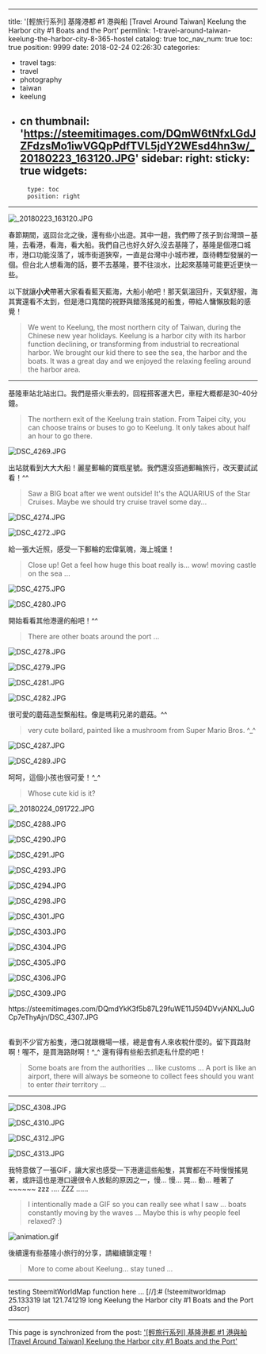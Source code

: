
---
title: '[輕旅行系列] 基隆港都 #1 港與船 [Travel Around Taiwan] Keelung the Harbor city #1 Boats and the Port'
permlink: 1-travel-around-taiwan-keelung-the-harbor-city-8-365-hostel
catalog: true
toc_nav_num: true
toc: true
position: 9999
date: 2018-02-24 02:26:30
categories:
- travel
tags:
- travel
- photography
- taiwan
- keelung
- cn
thumbnail: 'https://steemitimages.com/DQmW6tNfxLGdJZFdzsMo1iwVGQpPdfTVL5jdY2WEsd4hn3w/_20180223_163120.JPG'
sidebar:
    right:
        sticky: true
widgets:
    -
        type: toc
        position: right
---


![_20180223_163120.JPG](https://steemitimages.com/DQmW6tNfxLGdJZFdzsMo1iwVGQpPdfTVL5jdY2WEsd4hn3w/_20180223_163120.JPG)

春節期間，返回台北之後，還有些小出遊。其中一趟，我們帶了孩子到台灣頭－基隆，去看港，看海，看大船。我們自己也好久好久沒去基隆了，基隆是個港口城市，港口功能沒落了，城市街道狹窄，一直是台灣中小城市裡，亟待轉型發展的一個。但台北人想看海的話，要不去基隆，要不往淡水，比起來基隆可能更近更快一些。

以下就讓**小犬**帶著大家看看藍天藍海，大船小舶吧！那天氣溫回升，天氣舒服，海其實還看不太到，但是港口寬闊的視野與錯落搖晃的船隻，帶給人慵懶放鬆的感覺！

>We went to Keelung, the most northern city of Taiwan, during the Chinese new year holidays. Keelung is a harbor city with its harbor function declining, or transforming from industrial to recreational harbor. We brought our kid there to see the sea, the harbor and the boats. It was a great day and we enjoyed the relaxing feeling around the harbor area. 

*****
基隆車站北站出口。我們是搭火車去的，回程搭客運大巴，車程大概都是30-40分鐘。

>The northern exit of the Keelung train station. From Taipei city, you can choose trains or buses to go to Keelung. It only takes about half an hour to go there.

![DSC_4269.JPG](https://steemitimages.com/DQmP88DisJnq5ojEEk9BRywWYfXc5Bgwny96uY2cgny3Ny5/DSC_4269.JPG)

出站就看到大大大船！麗星郵輪的寶瓶星號。我們還沒搭過郵輪旅行，改天要試試看！^^

>Saw a BIG boat after we went outside! It's the AQUARIUS of the Star Cruises. Maybe we should try cruise travel some day... 

![DSC_4274.JPG](https://steemitimages.com/DQmWqaGyXWYQCgc5KFU4ukKDMNj6NJtk1UrvdG9FbNNTFtB/DSC_4274.JPG)

![DSC_4272.JPG](https://steemitimages.com/DQmYX3xSWEH17rDJGymDW4EkPYnbRK7QBUE2qcuwwFrR5vC/DSC_4272.JPG)

給一張大近照，感受一下郵輪的宏偉氣魄，海上城堡！

>Close up! Get a feel how huge this boat really is... wow! moving castle on the sea ...

![DSC_4275.JPG](https://steemitimages.com/DQmZEgi9nDBmpBJYbaGvXsZS8sxQjNmFf2VcHo7mG44UupM/DSC_4275.JPG)

![DSC_4280.JPG](https://steemitimages.com/DQmTZj6h8gHCjABhzZYdR1Z5ReVvDREzuw4DKE8Yrw9nEeZ/DSC_4280.JPG)

開始看看其他港邊的船吧！^^

>There are other boats around the port ...

![DSC_4278.JPG](https://steemitimages.com/DQmdMd76gqxbd8QcS8dXrbHbQ6N2sTznuX1ndNAmBS36xJB/DSC_4278.JPG)

![DSC_4279.JPG](https://steemitimages.com/DQmf5buMQHztE8Bwprb8ZnphvfHnAufgAqpGXHqbWSG2S5P/DSC_4279.JPG)

![DSC_4281.JPG](https://steemitimages.com/DQmWqxhunyJSNxLRgehzu2uHifV2xLZXhtBayMs2nFzT5Hi/DSC_4281.JPG)

![DSC_4282.JPG](https://steemitimages.com/DQmdyTiozeTU4fdGDHwpokfcimeBVJHVi7uCaKTVCzsHh5E/DSC_4282.JPG)

很可愛的蘑菇造型繫船柱。像是瑪莉兄弟的蘑菇。^^

>very cute bollard, painted like a mushroom from Super Mario Bros. ^_^

![DSC_4287.JPG](https://steemitimages.com/DQmcfUFyQEGaTmbGArA2S2KZeovS2Kce3dyMTGFpbgvWTvV/DSC_4287.JPG)

![DSC_4289.JPG](https://steemitimages.com/DQmSCVTQHkVnn1nnYeUn8hnJTJPYxgu2CjBTGkn7Ak1rkLJ/DSC_4289.JPG)

呵呵，這個小孩也很可愛！*^_^*

>Whose cute kid is it? 

![_20180224_091722.JPG](https://steemitimages.com/DQmPA48Gf69qSUqygX3QPJH4gUKxd2EV3ZFNLmt2eNXbsP6/_20180224_091722.JPG)

![DSC_4288.JPG](https://steemitimages.com/DQmZFosE7sm75eoLh3dd9WMHYiTdkBMmZdBiyb5G2xa4KiN/DSC_4288.JPG)

![DSC_4290.JPG](https://steemitimages.com/DQmVcRxkCkZS1aWiT4gnphbnxiG5ZdTnD7dABFBRVPNN8UD/DSC_4290.JPG)

![DSC_4291.JPG](https://steemitimages.com/DQmPVX87jKPpJnNE4mGo5WwVMpjtdNiUc7XwKCo3fRu7MNb/DSC_4291.JPG)

![DSC_4293.JPG](https://steemitimages.com/DQmR96HsAAL6TkzPV9vqMpDw2hcqwWg4w4pyYeBoCwowbEt/DSC_4293.JPG)

![DSC_4294.JPG](https://steemitimages.com/DQmVy6g2zd4oQcxCFBrC4rSYod6VC9kBvyFkDgV69risoUA/DSC_4294.JPG)

![DSC_4298.JPG](https://steemitimages.com/DQmcoAYCXcmsS4YUnHrQBrcMQaSWX9bsY3rTw8jFisRRQiN/DSC_4298.JPG)

![DSC_4301.JPG](https://steemitimages.com/DQmNwJVtDFwekRSWKLMyWJsTdziCDtzi7Lj3pssV9NckWtY/DSC_4301.JPG)

![DSC_4303.JPG](https://steemitimages.com/DQmciBo8XQfoBEAPMSC1J8WhfKjqwD4yCC9XcSLsfdE72Zg/DSC_4303.JPG)

![DSC_4304.JPG](https://steemitimages.com/DQmWFZF7UtZyxRQ1RYEpe1x1nU3GhG5TCq5tCuQY6RJnvjH/DSC_4304.JPG)

![DSC_4305.JPG](https://steemitimages.com/DQmY3r9o5wrcqvdQvnK9TwYYhvRaFPPdZcNn3GcQJf3REe2/DSC_4305.JPG)

![DSC_4306.JPG](https://steemitimages.com/DQmUNZ6xgVoj7QPWyFRx8imav3MZgcHK5VbUHdwzhjpvueW/DSC_4306.JPG)

![DSC_4309.JPG](https://steemitimages.com/DQmbpKQrEC7Nj5VSjcqS2rx1ASsiTa3GDbhQSRC5Y5PVJJX/DSC_4309.JPG)

<div class='pull-left'>https://steemitimages.com/DQmdYkK3f5b87L29fuWE11J594DVvjANXLJuGCp7eThyAjn/DSC_4307.JPG</div>

<br>看到不少官方船隻，港口就跟機場一樣，總是會有人來收稅什麼的。留下買路財啊！喔不，是買海路財啊！^_^ 還有得有些船去抓走私什麼的吧！

>Some boats are from the authorities ... like customs ... A port is like an airport, there will always be someone to collect fees should you want to enter *their* territory ... 

****

![DSC_4308.JPG](https://steemitimages.com/DQmfQdep9CBrXQytRc6YL29EATevZsfCQKk5vHEQZTLaFdD/DSC_4308.JPG)

![DSC_4310.JPG](https://steemitimages.com/DQmTfwwUvfq7jw4q5XA7DQT9Hwp43rYg6J6xqMTBcJmHrtR/DSC_4310.JPG)

![DSC_4312.JPG](https://steemitimages.com/DQmWYXvUVvss52msVgLgnqQAsSZjEm5bRKpXgiQ8bWp5maR/DSC_4312.JPG)

![DSC_4313.JPG](https://steemitimages.com/DQmRF1X7SHBBcRXHxmZNhwqynqDJuuc26KNEEpLvJn7oEy6/DSC_4313.JPG)

我特意做了一張GIF，讓大家也感受一下港邊這些船隻，其實都在不時慢慢搖晃著，或許這也是港口邊很令人放鬆的原因之一，慢... 慢... 晃... 動... 睡著了~~~~~~ zzz .... ZZZ ......

>I intentionally made a GIF so you can really see what I saw ... boats constantly moving by the waves ... Maybe this is why people feel relaxed? :)

![animation.gif](https://steemitimages.com/DQmVvDVNJJNHXtPUX2vidtyPLCoV13Btj6J3s17cRLkYPgU/animation.gif)

後續還有些基隆小旅行的分享，請繼續鎖定喔！

>More to come about Keelung... stay tuned ...

****
testing SteemitWorldMap function here ...
[//]:# (!steemitworldmap 25.133319 lat 121.741219 long Keelung the Harbor city #1 Boats and the Port d3scr)

- - -

This page is synchronized from the post: ['[輕旅行系列] 基隆港都 #1 港與船 [Travel Around Taiwan] Keelung the Harbor city #1 Boats and the Port'](https://steemit.com/@deanliu/1-travel-around-taiwan-keelung-the-harbor-city-8-365-hostel)
